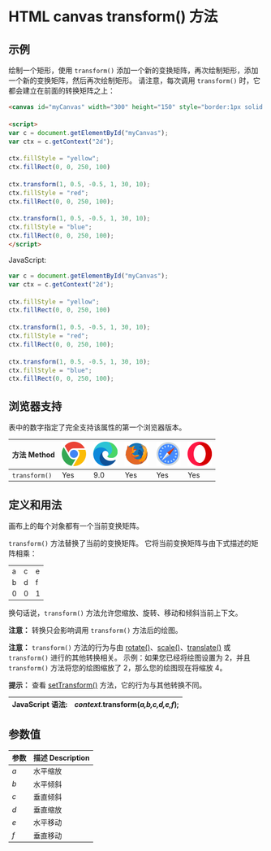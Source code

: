 HTML canvas transform() 方法
===

## 示例

绘制一个矩形，使用 `transform()` 添加一个新的变换矩阵，再次绘制矩形，添加一个新的变换矩阵，然后再次绘制矩形。 请注意，每次调用 `transform()` 时，它都会建立在前面的转换矩阵之上：

```html idoc:preview:iframe
<canvas id="myCanvas" width="300" height="150" style="border:1px solid #d3d3d3;">您的浏览器不支持 HTML5 canvas 标签。</canvas>

<script>
var c = document.getElementById("myCanvas");
var ctx = c.getContext("2d");

ctx.fillStyle = "yellow";
ctx.fillRect(0, 0, 250, 100)

ctx.transform(1, 0.5, -0.5, 1, 30, 10);
ctx.fillStyle = "red";
ctx.fillRect(0, 0, 250, 100);

ctx.transform(1, 0.5, -0.5, 1, 30, 10);
ctx.fillStyle = "blue";
ctx.fillRect(0, 0, 250, 100);
</script>
```

JavaScript:

```js
var c = document.getElementById("myCanvas");
var ctx = c.getContext("2d");

ctx.fillStyle = "yellow";
ctx.fillRect(0, 0, 250, 100)

ctx.transform(1, 0.5, -0.5, 1, 30, 10);
ctx.fillStyle = "red";
ctx.fillRect(0, 0, 250, 100);

ctx.transform(1, 0.5, -0.5, 1, 30, 10);
ctx.fillStyle = "blue";
ctx.fillRect(0, 0, 250, 100);
```

## 浏览器支持

表中的数字指定了完全支持该属性的第一个浏览器版本。

| 方法 Method | ![chrome][1] | ![edge][2] | ![firefox][3] | ![safari][4] | ![opera][5] |
| ------- | --- | --- | --- | --- | --- |
| `transform()` | Yes | 9.0 | Yes | Yes | Yes |
<!--rehype:style=width: 100%; display: inline-table;-->

## 定义和用法

画布上的每个对象都有一个当前变换矩阵。

`transform()` 方法替换了当前的变换矩阵。 它将当前变换矩阵与由下式描述的矩阵相乘：

|   |   |   |
| - | - | - |
| a | c | e |
| b | d | f |
| 0 | 0 | 1 |

换句话说，`transform()` 方法允许您缩放、旋转、移动和倾斜当前上下文。

**注意：** 转换只会影响调用 `transform()` 方法后的绘图。

**注意：** `transform()` 方法的行为与由 [rotate()](./canvas_rotate.md)、[scale()](./canvas_scale.md)、[translate()](./canvas_translate.md) 或 `transform()` 进行的其他转换相关。 示例：如果您已经将绘图设置为 2，并且 `transform()` 方法将您的绘图缩放了 2，那么您的绘图现在将缩放 4。

**提示：** 查看 [setTransform()](canvas_settransform.md) 方法，它的行为与其他转换不同。

| JavaScript 语法: | *context*.transform(*a,b,c,d,e,f*); |
| ----- | ----- |
<!--rehype:style=width: 100%; display: inline-table;-->

## 参数值

| 参数 | 描述 Description |
| ----- | ----- |
| *a* | 水平缩放 |
| *b* | 水平倾斜 |
| *c* | 垂直倾斜 |
| *d* | 垂直缩放 |
| *e* | 水平移动 |
| *f* | 垂直移动 |
<!--rehype:style=width: 100%; display: inline-table;-->


[1]: ../assets/chrome.svg
[2]: ../assets/edge.svg
[3]: ../assets/firefox.svg
[4]: ../assets/safari.svg
[5]: ../assets/opera.svg